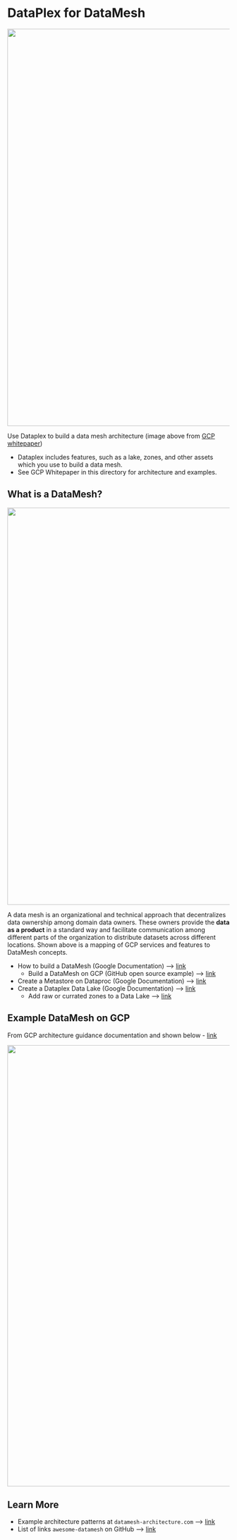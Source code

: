 # DataPlex for DataMesh

<img src="https://github.com/lynnlangit/gcp-essentials/blob/master/7_sample_data/images/gcp-data-mesh-example.png" width=900>

Use Dataplex to build a data mesh architecture (image above from [GCP whitepaper](https://github.com/lynnlangit/gcp-essentials/blob/master/7_sample_data/images/gcp-data-mesh-example.png))
- Dataplex includes features, such as a lake, zones, and other assets which you use to build a data mesh.
- See GCP Whitepaper in this directory for architecture and examples.

## What is a DataMesh?

<img src="https://github.com/lynnlangit/gcp-essentials/blob/master/7_sample_data/images/gcp-datamesh.png" width=900>

A data mesh is an organizational and technical approach that decentralizes data ownership among domain data owners. 
These owners provide the **data as a product** in a standard way and facilitate communication among different parts of the organization 
to distribute datasets across different locations.  Shown above is a mapping of GCP services and features to DataMesh concepts. 
- How to build a DataMesh (Google Documentation) --> [link](https://cloud.google.com/dataplex/docs/build-a-data-mesh)
  - Build a DataMesh on GCP (GitHub open source example) --> [link](https://github.com/mansim07/datamesh-on-gcp)
- Create a Metastore on Dataproc (Google Documentation) --> [link](https://cloud.google.com/dataplex/docs/create-lake#metastore)
- Create a Dataplex Data Lake (Google Documentation) --> [link](https://cloud.google.com/dataplex/docs/create-lake#creating-a-lake)
  - Add raw or currated zones to a Data Lake --> [link](https://cloud.google.com/dataplex/docs/create-lake)
  
## Example DataMesh on GCP

From GCP architecture guidance documentation and shown below - [link](https://cloud.google.com/architecture/data-mesh)

<img src="https://cloud.google.com/static/architecture/images/data-mesh-architecture.svg" width=1000>

## Learn More

- Example architecture patterns at `datamesh-architecture.com` --> [link](https://github.com/datamesh-architecture/datamesh-architecture.com)
- List of links `awesome-datamesh` on GitHub --> [link](https://github.com/JacekMajchrzak/awesome-datamesh)
